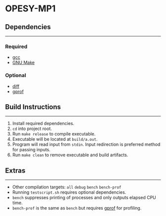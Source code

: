# OPESY-MP1

## Dependencies
---
### Required
- [gcc](https://gcc.gnu.org/install/download.html)
- [GNU Make](https://www.gnu.org/software/make/#download)
### Optional
- [diff](https://www.man7.org/linux/man-pages/man1/diff.1.html)
- [gprof](https://ftp.gnu.org/old-gnu/Manuals/gprof-2.9.1/html_mono/gprof.html)

## Build Instructions
---
1. Install required dependencies.
2. `cd` into project root.
3. Run `make release` to compile executable.
4. Executable will be located at `build/a.out`.
5. Program will read input from `stdin`. Input redirection is preferred method for passing inputs.
6. Run `make clean` to remove executable and build artifacts.

## Extras
---
- Other compilation targets: `all` `debug` `bench` `bench-prof`
- Running `testscript.sh` requires optional dependencies.
- `bench` suppresses printing of processes and only outputs elapsed CPU time.
- `bench-prof` is the same as `bench` but requires [gprof](https://ftp.gnu.org/old-gnu/Manuals/gprof-2.9.1/html_mono/gprof.html) for profiling.
